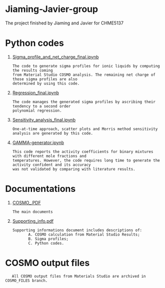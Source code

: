 # Jiaming-Javier-group
The project finished by Jiaming and Javier for CHME5137

# Python codes

1. [Sigma_profile_and_net_charge_final.ipynb](Sigma_profile_and_net_charge_final.ipynb)

       The code to generate sigma profiles for ionic liquids by computing the results coming
       from Material Studio COSMO analysis. The remaining net charge of those sigma profiles are also
       determined by using this code.
   
2. [Regression_final.ipynb](Regression_final.ipynb)

       The code manages the generated sigma profiles by ascribing their tendency to a second order
       polynomial regression.
    
3. [Sensitivity_analysis_final.ipynb](Sensitivity_analysis_final.ipynb)

       One-at-time approach, scatter plots and Morris method sensitivity analysis are generated by this code.
      
4. [GAMMA-generator.ipynb](GAMMA-generator.ipynb)

       This code reports the activity coefficients for binary mixtures with different mole fractions and
       temperatures. However, the code requires long time to generate the activity confident and its accuracy
       was not validated by comparing with literature results.
    
# Documentations

1. [COSMO_.PDF](COSMO_.PDF)

       The main documents
       
2. [Supporting_info.pdf](Supporting_info.pdf)
       
       Supporting informations document includes descriptions of:
              A. COSMO calculation from Material Studio Results;
              B. Sigma profiles;
              C. Python codes.
              
# COSMO output files

       All COSMO output files from Materials Studio are archived in COSMO_FILES branch.
